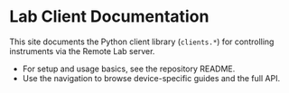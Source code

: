 # Lab Client Documentation

This site documents the Python client library (`clients.*`) for controlling instruments via the Remote Lab server.

- For setup and usage basics, see the repository README.
- Use the navigation to browse device-specific guides and the full API.

